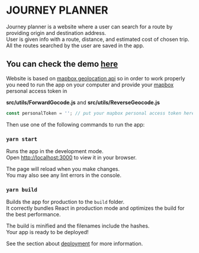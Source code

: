 # JOURNEY PLANNER

Journey planner is a website where a user can search for a route by providing origin and destination address. \
User is given info with a route, distance, and estimated cost of chosen trip. All the routes searched by the user are saved in the app.

## You can check the demo [here](https://jzapiorkowski.github.io/journey-planner/)

Website is based on [mapbox geolocation api](https://docs.mapbox.com/help/getting-started/geocoding/) so in order to work properly you need to run the app on your computer and provide your [mapbox](https://mapbox.com) personal access token in

**src/utils/ForwardGocode.js** and **src/utils/ReverseGeocode.js**

```javascript
const personalToken = ''; // put your mapbox personal access token here
```

Then use one of the following commands to run the app:

### `yarn start`

Runs the app in the development mode.\
Open [http://localhost:3000](http://localhost:3000) to view it in your browser.

The page will reload when you make changes.\
You may also see any lint errors in the console.

### `yarn build`

Builds the app for production to the `build` folder.\
It correctly bundles React in production mode and optimizes the build for the best performance.

The build is minified and the filenames include the hashes.\
Your app is ready to be deployed!

See the section about [deployment](https://facebook.github.io/create-react-app/docs/deployment) for more information.
